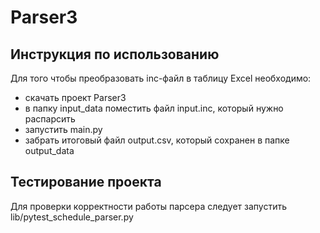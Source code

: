 # Parser3
## Инструкция по использованию ##

Для того чтобы преобразовать inc-файл в таблицу Excel необходимо:
- скачать проект Parser3
- в папку input_data поместить файл input.inc, который нужно распарсить
- запустить main.py
- забрать итоговый файл output.csv, который сохранен в папке output_data

## Тестирование проекта ##

Для проверки корректности работы парсера следует запустить lib/pytest_schedule_parser.py
